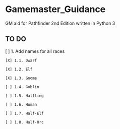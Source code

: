 # Gamemaster_Guidance
GM aid for Pathfinder 2nd Edition written in Python 3

## TO DO
[ ] 1. Add names for all races

	[X] 1.1. Dwarf

	[X] 1.2. Elf

	[X] 1.3. Gnome

	[ ] 1.4. Goblin

	[ ] 1.5. Halfling

	[ ] 1.6. Human

	[ ] 1.7. Half-Elf

	[ ] 1.8. Half-Orc


